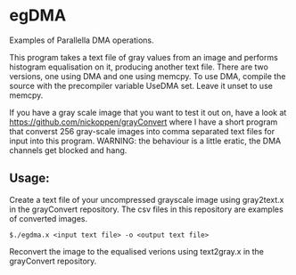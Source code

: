 # egDMA
Examples of Parallella DMA operations.

This program takes a text file of gray values from an image and performs histogram equalisation on it, producing another text file. There are two versions, one using DMA and one using memcpy. To use DMA, compile the source with the precompiler variable UseDMA set. Leave it unset to use memcpy.

If you have a gray scale image that you want to test it out on, have a look at https://github.com/nickoppen/grayConvert where I have a short program that converst 256 gray-scale images into comma separated text files for input into this program. WARNING: the behaviour is a little eratic, the DMA channels get blocked and hang.

## Usage:

Create a text file of your uncompressed grayscale image using gray2text.x in the grayConvert repository. The csv files in this repository are examples of converted images.

```
$./egdma.x <input text file> -o <output text file>
```

Reconvert the image to the equalised verions using text2gray.x in the grayConvert repository.
